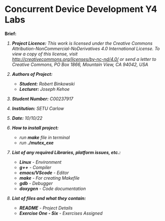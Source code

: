 # Concurrent Device Development Y4 Labs

<b>Brief:</b> <i>

1. <b>Project Licence:</b> <i>This work is licensed under the Creative Commons Attribution-NonCommercial-NoDerivatives 4.0 International License. To view a copy of this license, visit http://creativecommons.org/licenses/by-nc-nd/4.0/ or send a letter to Creative Commons, PO Box 1866, Mountain View, CA 94042, USA</i>

2. <b>Authors of Project:</b>

   - <b>Student:</b> Robert Binkowski
   - <b>Lecturer:</b> Joseph Kehoe

3. <b>Student Number:</b> C00237917

4. <b>Institution:</b> SETU Carlow

5. <b>Date:</b> 10/10/22<br>

6. <b>How to install project:</b>

   - run <b>make</b> file in terminal
   - run <b>./mutex_exe</b><br>

7. <b>List of any required Libraries, platform issues, etc.:</b>

   - <b>Linux</b> - Environment
   - <b>g++</b> - Compiler
   - <b>emacs/VScode</b> - Editor
   - <b>make</b> - For creating Makefile
   - <b>gdb</b> - Debugger
   - <b>doxygen</b> - Code documentation

8. <b>List of files and what they contain:</b>

   - <b>README</b> - Project Details
   - <b>Exercise One - Six</b> - Exercises Assigned
